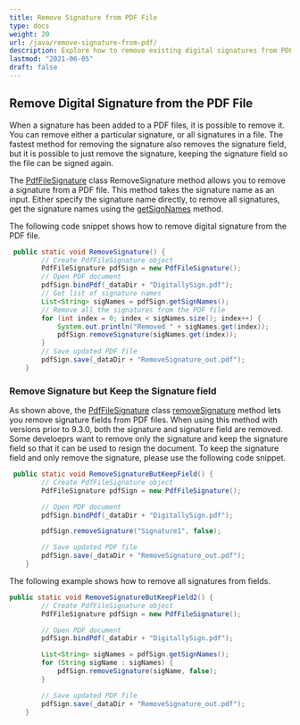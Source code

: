 ```yaml
---
title: Remove Signature from PDF File
type: docs
weight: 20
url: /java/remove-signature-from-pdf/
description: Explore how to remove existing digital signatures from PDF files in Java using Aspose.PDF.
lastmod: "2021-06-05"
draft: false
---
```


## Remove Digital Signature from the PDF File

When a signature has been added to a PDF files, it is possible to remove it. You can remove either a particular signature, or all signatures in a file. The fastest method for removing the signature also removes the signature field, but it is possible to just remove the signature, keeping the signature field so the file can be signed again.

The [PdfFileSignature](https://reference.aspose.com/pdf/java/com.aspose.pdf.facades/PdfFileSignature) class RemoveSignature method allows you to remove a signature from a PDF file. This method takes the signature name as an input. Either specify the signature name directly, to remove all signatures, get the signature names using the [getSignNames](https://reference.aspose.com/pdf/java/com.aspose.pdf.facades/PdfFileSignature#getSignNames--) method. 

The following code snippet shows how to remove digital signature from the PDF file.

```java
 public static void RemoveSignature() {
        // Create PdfFileSignature object
        PdfFileSignature pdfSign = new PdfFileSignature();
        // Open PDF document
        pdfSign.bindPdf(_dataDir + "DigitallySign.pdf");
        // Get list of signature names
        List<String> sigNames = pdfSign.getSignNames();
        // Remove all the signatures from the PDF file
        for (int index = 0; index < sigNames.size(); index++) {
            System.out.println("Removed " + sigNames.get(index));
            pdfSign.removeSignature(sigNames.get(index));
        }
        // Save updated PDF file
        pdfSign.save(_dataDir + "RemoveSignature_out.pdf");
    }
```

### Remove Signature but Keep the Signature field

As shown above, the [PdfFileSignature](https://reference.aspose.com/pdf/java/com.aspose.pdf.facades/PdfFileSignature) class [removeSignature](https://reference.aspose.com/pdf/java/com.aspose.pdf.facades/PdfFileSignature#removeSignature-java.lang.String-) method lets you remove signature fields from PDF files. When using this method with versions prior to 9.3.0, both the signature and signature field are removed. Some develoeprs want to remove only the signature and keep the signature field so that it can be used to resign the document. To keep the signature field and only remove the signature, please use the following code snippet.

```java
 public static void RemoveSignatureButKeepField() {
        // Create PdfFileSignature object
        PdfFileSignature pdfSign = new PdfFileSignature();

        // Open PDF document
        pdfSign.bindPdf(_dataDir + "DigitallySign.pdf");

        pdfSign.removeSignature("Signature1", false);

        // Save updated PDF file
        pdfSign.save(_dataDir + "RemoveSignature_out.pdf");
    }
```

The following example shows how to remove all signatures from fields.

```java
public static void RemoveSignatureButKeepField2() {
        // Create PdfFileSignature object
        PdfFileSignature pdfSign = new PdfFileSignature();

        // Open PDF document
        pdfSign.bindPdf(_dataDir + "DigitallySign.pdf");

        List<String> sigNames = pdfSign.getSignNames();
        for (String sigName : sigNames) {
            pdfSign.removeSignature(sigName, false);
        }

        // Save updated PDF file
        pdfSign.save(_dataDir + "RemoveSignature_out.pdf");
    }
```
